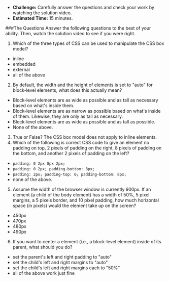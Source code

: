 * **Challenge:** Carefully answer the questions and check your work by watching the solution video.
* **Estimated Time:** 15 minutes.

###The Questions
Answer the following questions to the best of your ability. Then, watch the solution video to see if you were right.

1. Which of the three types of CSS can be used to manipulate the CSS box model?
  * inline
  * embedded
  * external
  * all of the above
2. By default, the width and the height of elements is set to "auto" for block-level elements, what does this actually mean?
  * Block-level elements are as wide as possible and as tall as necessary based on what's inside them.
  * Block-level elements are as narrow as possible based on what's inside of them. Likewise, they are only as tall as necessary.
  * Block-level elements are as wide as possible and as tall as possible. 
  * None of the above.
3. True or False? The CSS box model does not apply to inline elements.
4. Which of the following is correct CSS code to give an element no padding on top, 2 pixels of padding on the right, 8 pixels of padding on the bottom, and another 2 pixels of padding on the left?
  * `padding: 0 2px 8px 2px;`
  * `padding: 0 2px; padding-bottom: 8px;`
  * `padding: 2px; padding-top: 0; padding-bottom: 8px;`
  * none of the above.
5. Assume the width of the browser window is currently 900px. If an element (a child of the body element) has a width of 50%, 5 pixel margins, a 5 pixels border, and 10 pixel padding, how much horizontal space (in pixels) would the element take up on the screen?
  * 450px
  * 470px
  * 480px
  * 490px
6. If you want to center a element (i.e., a block-level element) inside of its parent, what should you do?
  * set the parent's left and right padding to "auto"
  * set the child's left and right margins to "auto"
  * set the child's left and right margins each to "50%"
  * all of the above work just fine